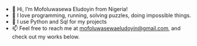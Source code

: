 - 👋 Hi, I’m Mofoluwasewa Eludoyin from Nigeria!
- 👀 I love programming, running, solving puzzles, doing impossible things.
- 🌱 I use Python and Sql for my projects
- 📫 Feel free to reach me at mofoluwasewaeludoyin@gmail.com, and check out my works below.

<!---
Eniolorunfe/Eniolorunfe is a ✨ special ✨ repository because its `README.md` (this file) appears on your GitHub profile.
You can click the Preview link to take a look at your changes.
--->
